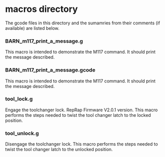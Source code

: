 # macros directory
The gcode files in this directory and the sumamries from their comments (if available) are listed below.

### BARN_m117_print_a_message.g
 This macro is intended to demonstrate the M117 command. It should print the message described.
### BARN_m117_print_a_message.gcode
 This macro is intended to demonstrate the M117 command. It should print the message described.
### tool_lock.g
 Engage the toolchanger lock. RepRap Firmware V2.0.1 version. This macro performs the steps needed to twist the tool changer latch to the locked position.
### tool_unlock.g
 Disengage the toolchanger lock.  This macro performs the steps needed to twist the tool changer latch to the unlocked position.
